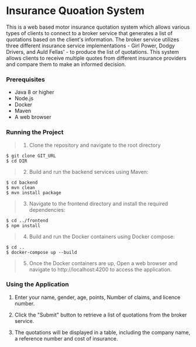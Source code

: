 # Insurance Quoation System

This is a web based motor insurance quotation system which allows various types of clients to connect to a broker service that generates a list of quotations based on the client's information. The broker service utilizes three different insurance service implementations - Girl Power, Dodgy Drivers, and Auld Fellas' - to produce the list of quotations. This system allows clients to receive multiple quotes from different insurance providers and compare them to make an informed decision.

### Prerequisites

- Java 8 or higher
-	Node.js
-	Docker
-	Maven
-	A web browser


### Running the Project
> 1. Clone the repository and navigate to the root directory
```
$ git clone GIT_URL
$ cd DIR
```
> 2.	Build and run the backend services using Maven:
```
$ cd backend
$ mvn clean
$ mvn install package
```
> 3. Navigate to the frontend directory and install the required dependencies:

```
$ cd ../frontend
$ npm install
```
> 4.	Build and run the Docker containers using Docker compose:
```
$ cd ..
$ docker-compose up --build
```
> 5.	Once the Docker containers are up, Open a web browser and navigate to http://localhost:4200 to access the application.

### Using the Application
1.	Enter your name, gender, age, points, Number of claims,  and licence number.

2.	Click the "Submit" button to retrieve a list of quotations from the broker service.

3.	The quotations will be displayed in a table, including the company name, a reference number and cost of insurance.

